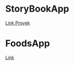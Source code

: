 # StoryBookApp

[Link Proyek](https://github.com/muhmuslimabdulj/StoryBookApp)

# FoodsApp

[Link](https://github.com/muhmuslimabdulj/FoodsApp)

